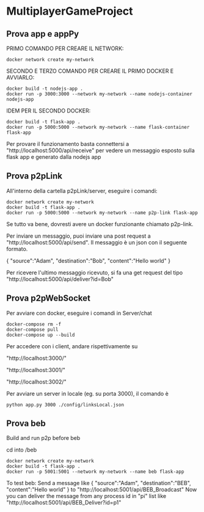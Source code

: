 # MultiplayerGameProject

## Prova app e appPy

PRIMO COMANDO PER CREARE IL NETWORK:
```console
docker network create my-network
```
SECONDO E TERZO COMANDO PER CREARE IL PRIMO DOCKER E AVVIARLO:
```console
docker build -t nodejs-app .
docker run -p 3000:3000 --network my-network --name nodejs-container nodejs-app
```
IDEM PER IL SECONDO DOCKER:
```console
docker build -t flask-app .
docker run -p 5000:5000 --network my-network --name flask-container flask-app
```
Per provare il funzionamento basta connettersi a "http://localhost:5000/api/receive" per vedere un messaggio esposto sulla flask app e generato dalla nodejs app

## Prova p2pLink

All'interno della cartella p2pLink/server, eseguire i comandi:

```console
docker network create my-network
docker build -t flask-app .
docker run -p 5000:5000 --network my-network --name p2p-link flask-app
```

Se tutto va bene, dovresti avere un docker funzionante chiamato p2p-link.

Per inviare un messaggio, puoi inviare una post request a "http://localhost:5000/api/send". Il messaggio è un json con il seguente formato.

{
    "source":"Adam",
    "destination":"Bob",
    "content":"Hello world"
}

Per ricevere l'ultimo messaggio ricevuto, si fa una get request del tipo "http://localhost:5000/api/deliver?id=Bob"

## Prova p2pWebSocket

Per avviare con docker, eseguire i comandi in Server/chat

```console
docker-compose rm -f
docker-compose pull
docker-compose up --build
```

Per accedere con i client, andare rispettivamente su

"http://localhost:3000/"

"http://localhost:3001/"

"http://localhost:3002/"

Per avviare un server in locale (eg. su porta 3000), il comando è 

```console
python app.py 3000 ./config/linksLocal.json
```

## Prova beb

Build and run p2p before beb

cd into /beb

```console
docker network create my-network
docker build -t flask-app .
docker run -p 5001:5001 --network my-network --name beb flask-app
```

To test beb:
Send a message like { "source":"Adam", "destination":"BEB", "content":"Hello world" } to "http://localhost:5001/api/BEB_Broadcast"
Now you can deliver the message from any process id in "pi" list like "http://localhost:5001/api/BEB_Deliver?id=p1"